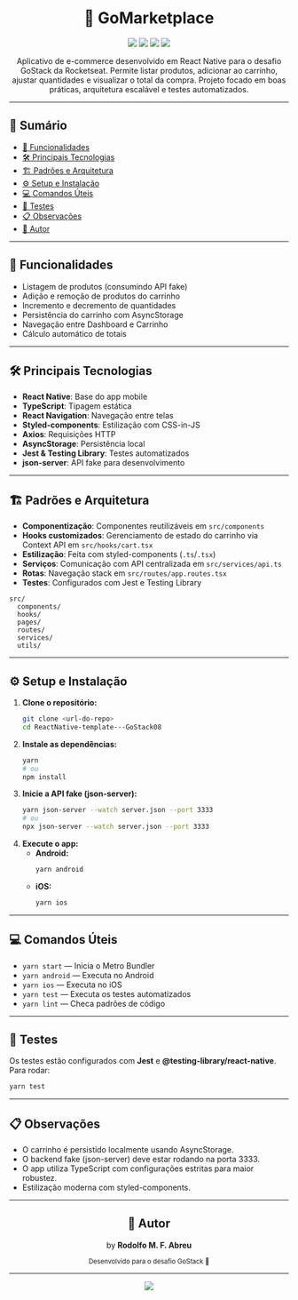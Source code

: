 <div align="center">

# 🛒 GoMarketplace

<img src="https://img.shields.io/badge/React%20Native-0.62.2-blue" />
<img src="https://img.shields.io/badge/TypeScript-3.8.3-blue" />
<img src="https://img.shields.io/badge/license-MIT-green" />
<img src="https://img.shields.io/badge/tests-passing-brightgreen" />

Aplicativo de e-commerce desenvolvido em React Native para o desafio GoStack da Rocketseat. Permite listar produtos, adicionar ao carrinho, ajustar quantidades e visualizar o total da compra. Projeto focado em boas práticas, arquitetura escalável e testes automatizados.

</div>

---

## 📑 Sumário
- [🚀 Funcionalidades](#-funcionalidades)
- [🛠️ Principais Tecnologias](#️-principais-tecnologias)
- [🏗️ Padrões e Arquitetura](#️-padrões-e-arquitetura)
- [⚙️ Setup e Instalação](#️-setup-e-instalação)
- [💻 Comandos Úteis](#-comandos-úteis)
- [🧪 Testes](#-testes)
- [📋 Observações](#-observações)
- [👤 Autor](#-autor)

---

## 🚀 Funcionalidades
- Listagem de produtos (consumindo API fake)
- Adição e remoção de produtos do carrinho
- Incremento e decremento de quantidades
- Persistência do carrinho com AsyncStorage
- Navegação entre Dashboard e Carrinho
- Cálculo automático de totais

---

## 🛠️ Principais Tecnologias
- **React Native**: Base do app mobile
- **TypeScript**: Tipagem estática
- **React Navigation**: Navegação entre telas
- **Styled-components**: Estilização com CSS-in-JS
- **Axios**: Requisições HTTP
- **AsyncStorage**: Persistência local
- **Jest & Testing Library**: Testes automatizados
- **json-server**: API fake para desenvolvimento

---

## 🏗️ Padrões e Arquitetura
- **Componentização**: Componentes reutilizáveis em `src/components`
- **Hooks customizados**: Gerenciamento de estado do carrinho via Context API em `src/hooks/cart.tsx`
- **Estilização**: Feita com styled-components (`.ts`/`.tsx`)
- **Serviços**: Comunicação com API centralizada em `src/services/api.ts`
- **Rotas**: Navegação stack em `src/routes/app.routes.tsx`
- **Testes**: Configurados com Jest e Testing Library

```
src/
  components/
  hooks/
  pages/
  routes/
  services/
  utils/
```

---

## ⚙️ Setup e Instalação
1. **Clone o repositório:**
   ```bash
   git clone <url-do-repo>
   cd ReactNative-template---GoStack08
   ```
2. **Instale as dependências:**
   ```bash
   yarn
   # ou
   npm install
   ```
3. **Inicie a API fake (json-server):**
   ```bash
   yarn json-server --watch server.json --port 3333
   # ou
   npx json-server --watch server.json --port 3333
   ```
4. **Execute o app:**
   - **Android:**
     ```bash
     yarn android
     ```
   - **iOS:**
     ```bash
     yarn ios
     ```

---

## 💻 Comandos Úteis
- `yarn start` — Inicia o Metro Bundler
- `yarn android` — Executa no Android
- `yarn ios` — Executa no iOS
- `yarn test` — Executa os testes automatizados
- `yarn lint` — Checa padrões de código

---

## 🧪 Testes
Os testes estão configurados com **Jest** e **@testing-library/react-native**. Para rodar:
```bash
yarn test
```

---

## 📋 Observações
- O carrinho é persistido localmente usando AsyncStorage.
- O backend fake (json-server) deve estar rodando na porta 3333.
- O app utiliza TypeScript com configurações estritas para maior robustez.
- Estilização moderna com styled-components.

---

<div align="center">

## 👤 Autor
by **Rodolfo M. F. Abreu**
<p align="center">
  <sub>Desenvolvido para o desafio GoStack 🚀</sub>
</p>

---

<p align="center">
  <img src="https://img.shields.io/badge/Feito%20com%20%E2%9D%A4%20por-Rocketseat-blueviolet" />
</p>


